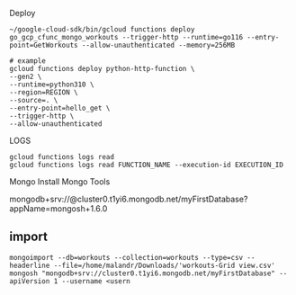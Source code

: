 Deploy

```
~/google-cloud-sdk/bin/gcloud functions deploy go_gcp_cfunc_mongo_workouts --trigger-http --runtime=go116 --entry-point=GetWorkouts --allow-unauthenticated --memory=256MB
```
```
# example
gcloud functions deploy python-http-function \
--gen2 \
--runtime=python310 \
--region=REGION \
--source=. \
--entry-point=hello_get \
--trigger-http \
--allow-unauthenticated
```
LOGS

```
gcloud functions logs read
gcloud functions logs read FUNCTION_NAME --execution-id EXECUTION_ID
```
Mongo Install Mongo Tools

mongodb+srv://<credentials>@cluster0.t1yi6.mongodb.net/myFirstDatabase?appName=mongosh+1.6.0
## import
```
mongoimport --db=workouts --collection=workouts --type=csv --headerline --file=/home/malandr/Downloads/'workouts-Grid view.csv'
mongosh "mongodb+srv://cluster0.t1yi6.mongodb.net/myFirstDatabase" --apiVersion 1 --username <usern
```